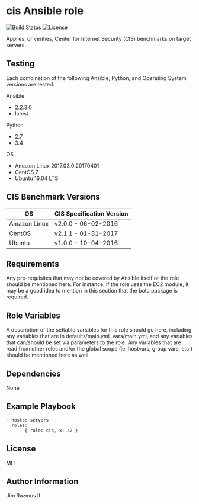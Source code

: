 # cis Ansible role

[![Build Status](https://travis-ci.org/jimrazmus/cis.svg?branch=master)](https://travis-ci.org/jimrazmus/cis)
[![License](https://img.shields.io/badge/license-MIT-brightgreen.svg)](https://github.com/jimrazmus/cis/blob/master/LICENSE)

Applies, or verifies, Center for Internet Security (CIS) benchmarks on target servers.

## Testing

Each combination of the following Ansible, Python, and Operating System versions are tested.

Ansible

* 2.2.3.0
* latest

Python

* 2.7
* 3.4

OS

* Amazon Linux 2017.03.0.20170401
* CentOS 7
* Ubuntu 16.04 LTS

## CIS Benchmark Versions

| OS | CIS Specification Version |
| --- | --- |
| Amazon Linux | v2.0.0 - 06-02-2016 |
| CentOS | v2.1.1 - 01-31-2017 |
| Ubuntu | v1.0.0 - 10-04-2016 |

## Requirements

Any pre-requisites that may not be covered by Ansible itself or the role should be mentioned here. For instance, if the role uses the EC2 module, it may be a good idea to mention in this section that the boto package is required.

## Role Variables

A description of the settable variables for this role should go here, including any variables that are in defaults/main.yml, vars/main.yml, and any variables that can/should be set via parameters to the role. Any variables that are read from other roles and/or the global scope (ie. hostvars, group vars, etc.) should be mentioned here as well.

## Dependencies

None

## Example Playbook

    - hosts: servers
      roles:
         - { role: cis, x: 42 }

## License

MIT

## Author Information

Jim Razmus II
